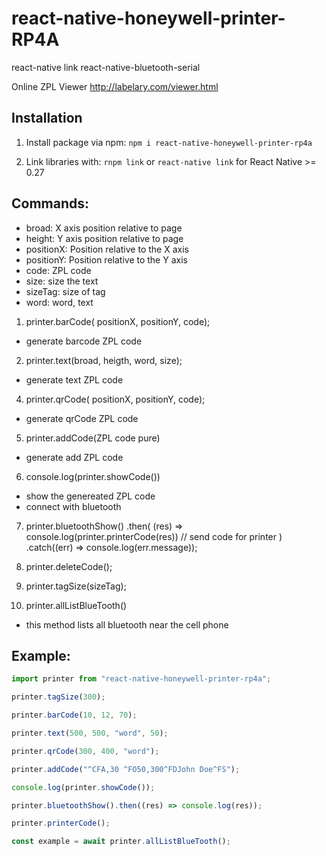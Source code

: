 # react-native-honeywell-printer-RP4A

react-native link react-native-bluetooth-serial

Online ZPL Viewer http://labelary.com/viewer.html

## Installation

1. Install package via npm: `npm i react-native-honeywell-printer-rp4a`

2. Link libraries with: `rnpm link` or `react-native link` for React Native >= 0.27

## Commands:

- broad: X axis position relative to page
- height: Y axis position relative to page
- positionX: Position relative to the X axis
- positionY: Position relative to the Y axis
- code: ZPL code
- size: size the text
- sizeTag: size of tag
- word: word, text

1. printer.barCode( positionX, positionY, code);

- generate barcode ZPL code

2. printer.text(broad, heigth, word, size);

- generate text ZPL code

4. printer.qrCode( positionX, positionY, code);

- generate qrCode ZPL code

5. printer.addCode(ZPL code pure)

- generate add ZPL code

6. console.log(printer.showCode())

- show the genereated ZPL code
- connect with bluetooth

7. printer.bluetoothShow()
   .then(
   (res) => console.log(printer.printerCode(res)) // send code for printer
   )
   .catch((err) => console.log(err.message));

8. printer.deleteCode();

9. printer.tagSize(sizeTag);

10. printer.allListBlueTooth()

- this method lists all bluetooth near the cell phone

## Example:

```javascript
import printer from "react-native-honeywell-printer-rp4a";

printer.tagSize(300);

printer.barCode(10, 12, 70);

printer.text(500, 500, "word", 50);

printer.qrCode(300, 400, "word");

printer.addCode("^CFA,30 ^FO50,300^FDJohn Doe^FS");

console.log(printer.showCode());

printer.bluetoothShow().then((res) => console.log(res));

printer.printerCode();

const example = await printer.allListBlueTooth();
```
